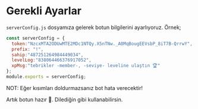 # Gerekli Ayarlar
`serverConfig.js` dosyamıza gelerek botun bilgilerini ayarlıyoruz.
Örnek;
```js
const serverConfig = {
  token:"NzcxMTA2ODUwMTE2MDc1NTQy.X5nTNw._A0MqBougEEVsbP_8iT7B-QrrwY",
  prefix: "!",
  sahip:"487251264984449034",
  levelLog:"838064466376917052",
  xpMsg:"tebrikler -member-, -seviye- leveline ulaştın 🏆"
};
module.exports = serverConfig;
```
NOT: Eğer kısımları doldurmazsanız bot hata verecektir!

Artık botun hazır 🥳. Dilediğin gibi kullanabilirsin.
